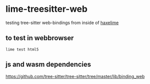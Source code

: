 # lime-treesitter-web

testing tree-sitter web-bindings from inside of [haxelime](https://github.com/openfl/lime)


## to test in webbrowser

```lime test html5```


## js and wasm dependencies

<https://github.com/tree-sitter/tree-sitter/tree/master/lib/binding_web>
